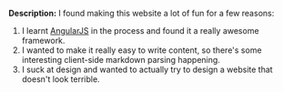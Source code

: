 **Description:** I found making this website a lot of fun for a few reasons:

1. I learnt [AngularJS](angularjs.org) in the process and found it a really awesome framework.
2. I wanted to make it really easy to write content, so there's some interesting client-side markdown parsing happening.
3. I suck at design and wanted to actually try to design a website that doesn't look terrible.
